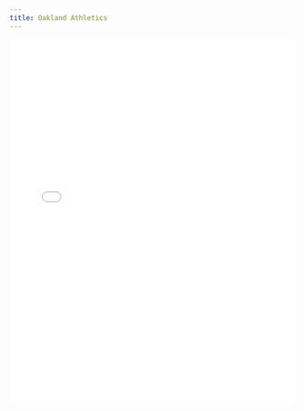 ```yaml
---
title: Oakland Athletics
---
```


<iframe id="igraph" scrolling="no" style="border:none;" seamless="seamless" src="/plots/MLB/OAK.html" height="640" width="100%"></iframe>